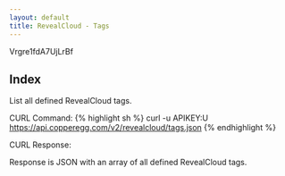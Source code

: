 ```yaml
---
layout: default
title: RevealCloud - Tags
---
```



Vrgre1fdA7UjLrBf

Index
-----
List all defined RevealCloud tags.

CURL Command:
{% highlight sh %}
curl -u APIKEY:U https://api.copperegg.com/v2/revealcloud/tags.json
{% endhighlight %}

CURL Response:

Response is JSON with an array of all defined RevealCloud tags.
